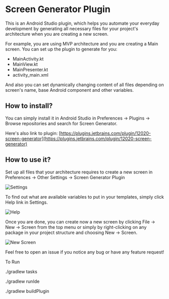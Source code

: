 # Screen Generator Plugin

This is an Android Studio plugin, which helps you automate your everyday development by generating all necessary files for your project's architecture when you are creating a new screen.

For example, you are using MVP architecture and you are creating a Main screen. You can set up the plugin to generate for you:
<ul>
<li>MainActivity.kt</li>
<li>MainView.kt</li>
<li>MainPresenter.kt</li>
<li>activity_main.xml</li>
</ul>

And also you can set dynamically changing content of all files depending on screen's name, base Android component and other variables.

## How to install?

You can simply install it in Android Studio in Preferences -> Plugins -> Browse repositories and search for Screen Generator.

Here's also link to plugin: [https://plugins.jetbrains.com/plugin/12020-screen-generator](https://plugins.jetbrains.com/plugin/12020-screen-generator)

## How to use it?

Set up all files that your architecture requires to create a new screen in Preferences -> Other Settings ->  Screen Generator Plugin

![Settings](screens/settings.png)

To find out what are available variables to put in your templates, simply click Help link in Settings.

![Help](screens/help.png)

Once you are done, you can create now a new screen by clicking File -> New -> Screen from the top menu or simply by right-clicking on any package in your project structure and choosing New -> Screen. 

![New Screen](screens/new_screen.png)

Feel free to open an issue if you notice any bug or have any feature request!

To Run

./gradlew tasks

./gradlew runIde

./gradlew buildPlugin